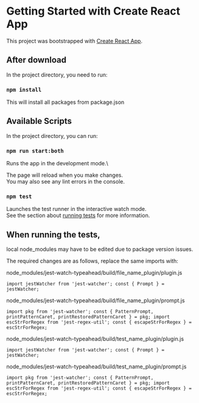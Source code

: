 # Getting Started with Create React App

This project was bootstrapped with [Create React App](https://github.com/facebook/create-react-app).

## After download

In the project directory, you need to run:

### `npm install`

This will install all packages from package.json

## Available Scripts

In the project directory, you can run:

### `npm run start:both`

Runs the app in the development mode.\

The page will reload when you make changes.\
You may also see any lint errors in the console.

### `npm test`

Launches the test runner in the interactive watch mode.\
See the section about [running tests](https://facebook.github.io/create-react-app/docs/running-tests) for more information.

## When running the tests,

local node_modules may have to be edited due to package version issues.

The required changes are as follows, replace the same imports with:

node_modules/jest-watch-typeahead/build/file_name_plugin/plugin.js

    import jestWatcher from 'jest-watcher'; const { Prompt } = jestWatcher;

node_modules/jest-watch-typeahead/build/file_name_plugin/prompt.js

    import pkg from 'jest-watcher'; const { PatternPrompt, printPatternCaret, printRestoredPatternCaret } = pkg; import escStrForRegex from 'jest-regex-util'; const { escapeStrForRegex } = escStrForRegex;

node_modules/jest-watch-typeahead/build/test_name_plugin/plugin.js

    import jestWatcher from 'jest-watcher'; const { Prompt } = jestWatcher;

node_modules/jest-watch-typeahead/build/test_name_plugin/prompt.js

    import pkg from 'jest-watcher'; const { PatternPrompt, printPatternCaret, printRestoredPatternCaret } = pkg; import escStrForRegex from 'jest-regex-util'; const { escapeStrForRegex } = escStrForRegex;